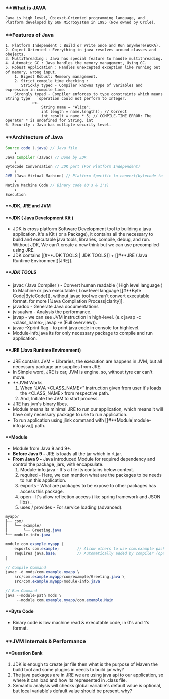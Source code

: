 ### **What is JAVA 

	Java is high level, Objexct-Oriented programming language, and Platform developed by SUN MicroSystem in 1995 (Now owned by Orcle).

### **Features of Java
	1. Platform Independent : Build or Write once and Run anywhere(WORA).
	2. Object-Oriented : Everything in java resolves around classes and obejects.
	3. MultiThreading : Java has special feature to handle multithreading.
	4. Automatic GC : Java handles the memory management, Using GC.
	5. Robust Application : Handles unexcepted exception like running out of memory, wrong input.
		1. Bigest Robust: Memeory management.
		2. Strict compile time checking : 
		   Strickly typed - Compiler knowns type of variables and expression in compile time. 
		Strongly typed - Compiler enforces to type constraints which means String type    operation could not perform to Integer. 
				ex. 
					String name = "Alice";
					int length = name.length(); // Correct
					int result = name * 5; // COMPILE-TIME ERROR: The operator * is undefined for String, int
	6. Security : Java has multiple security level.

### **Architecture of Java 

``` java
Source code (.java) // Java file
	↓
Java Compiler (Javac) // Done by JDK
	↓
ByteCode Conversation // JDK part (For Platform Independent)
	↓
JVM (Java Virtual Machine) // Platform Specific to convert(bytecode to binary code) & execute.
	↓
Native Machine Code // Binary code (0's & 1's)
	↓
Execution
```

#### **JDK, JRE and JVM

#### **JDK ( Java Development Kit )

- JDK is cross platform Software Development tool to building a java application. it's a Kit ( or a Package), it contains all the necessary to build and executable java tools, libraries, compile, debug, and run. Without JDK, We can't create a new think but we can use precompiled using JRE.
- JDK contains [[#**JDK TOOLS | JDK TOOLS]] + [[#**JRE (Java Runtime Environment)|JRE]].

##### **JDK TOOLS
- javac (Java Compiler ) - Convert human readable ( High level language ) to Machine or java executable ( Low level language [[#**Byte Code|ByteCode]]), without javac tool we can't convert executable format. for more [[Java Compilation Process|clarity]].
- javadoc - Generate Java documentations
- jvisualvm - Analysis the performance.
- javap - we can see JVM instruction in high-level. (e.x javap -c <class_name>, javap -v (Full overview)).
- javac -Xprint flag - to print java code in console for highlevel.
- Module-info.java its for only necessary package to compile and run application.

#### **JRE (Java Runtime Environment)
- JRE contains JVM + Libraries, the execution are happens in JVM, but all necessary package are supplies from JRE.
- In Simple word, JRE is car, JVM is engine. so, without tyre car can't move.
- **JVM Works
	1. When "JAVA <CLASS_NAME>" instruction given from user it's loads the <CLASS_NAME> from respective path.
	2. And, Initiate the JVM to start process.
- JRE has jvm's binary libes.
- Module means its minimal JRE to run our application, which means it will have only necessary package to use to run application.
- To run application using jlink command with [[#**Module|module-info.java]] path.

#### **Module
 - Module from Java 9 and 9+.
 - **Before Java 9 -** JRE is loads all the jar which in rt.jar.
 - **From Java 9 -** Java introduced Module for required dependency and control the package, jars, with encapsulate.
	 1. Module-info.java - It's a file its contains below context.
	 2. required - Here, we can mention what are the packages to be needs to run this application.
	 3. exports - What are packages to be expose to other packages has access this package.
	 4. open - It's allow reflection access (like spring framework and JSON libs) .
	 5. uses / provides - For service loading (advanced).
``` java
myapp/
├── com/
│   └── example/
│       └── Greeting.java
└── module-info.java
```

``` java
module com.example.myapp {
    exports com.example;        // Allow others to use com.example package
    requires java.base;         // Automatically added by compiler (optional)
}

// Compile Command
javac -d mods/com.example.myapp \
    src/com.example.myapp/com/example/Greeting.java \
    src/com.example.myapp/module-info.java
    
// Run Command
java --module-path mods \
     --module com.example.myapp/com.example.Main
```
#### **Byte Code 
- Binary code is low machine read & executable code, in 0's and 1's format.
### **JVM Internals & Performance 


#### **Question Bank
1. JDK is enough to create jar file then what is the purpose of Maven the build tool and some plugins in needs to build jar why?
2. The java packages are in JRE we are using java api to our application, so where it can load and how its represented in .class file.
3. Semantic analysis will checks global variable's default value is optional, but local variable's default value should be present. why?